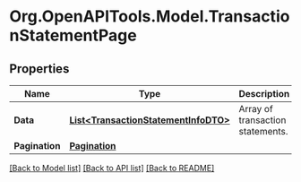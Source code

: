 # Org.OpenAPITools.Model.TransactionStatementPage

## Properties

Name | Type | Description | Notes
------------ | ------------- | ------------- | -------------
**Data** | [**List&lt;TransactionStatementInfoDTO&gt;**](TransactionStatementInfoDTO.md) | Array of transaction statements. | 
**Pagination** | [**Pagination**](Pagination.md) |  | 

[[Back to Model list]](../README.md#documentation-for-models) [[Back to API list]](../README.md#documentation-for-api-endpoints) [[Back to README]](../README.md)

